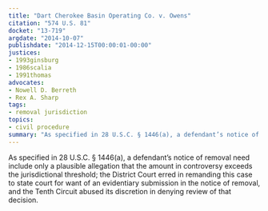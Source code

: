 ```yaml
---
title: "Dart Cherokee Basin Operating Co. v. Owens"
citation: "574 U.S. 81"
docket: "13-719"
argdate: "2014-10-07"
publishdate: "2014-12-15T00:00:01-00:00"
justices:
- 1993ginsburg
- 1986scalia
- 1991thomas
advocates:
- Nowell D. Berreth
- Rex A. Sharp
tags:
- removal jurisdiction
topics:
- civil procedure
summary: "As specified in 28 U.S.C. § 1446(a), a defendant’s notice of removal need include only a plausible allegation that the amount in controversy exceeds the jurisdictional threshold; the District Court erred in remanding this case to state court for want of an evidentiary submission in the notice of removal, and the Tenth Circuit abused its discretion in denying review of that decision."
---
```

As specified in 28 U.S.C. § 1446(a), a defendant’s notice of removal need include only a plausible allegation that the amount in controversy exceeds the jurisdictional threshold; the District Court erred in remanding this case to state court for want of an evidentiary submission in the notice of removal, and the Tenth Circuit abused its discretion in denying review of that decision.

